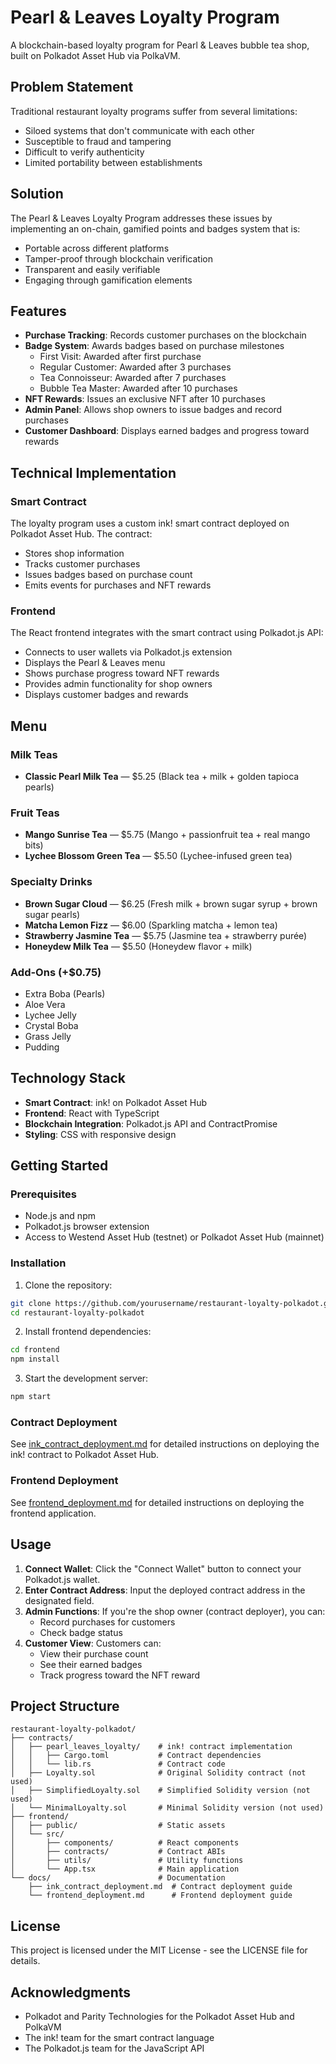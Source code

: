 # Pearl & Leaves Loyalty Program

A blockchain-based loyalty program for Pearl & Leaves bubble tea shop, built on Polkadot Asset Hub via PolkaVM.

## Problem Statement

Traditional restaurant loyalty programs suffer from several limitations:
- Siloed systems that don't communicate with each other
- Susceptible to fraud and tampering
- Difficult to verify authenticity
- Limited portability between establishments

## Solution

The Pearl & Leaves Loyalty Program addresses these issues by implementing an on-chain, gamified points and badges system that is:
- Portable across different platforms
- Tamper-proof through blockchain verification
- Transparent and easily verifiable
- Engaging through gamification elements

## Features

- **Purchase Tracking**: Records customer purchases on the blockchain
- **Badge System**: Awards badges based on purchase milestones
  - First Visit: Awarded after first purchase
  - Regular Customer: Awarded after 3 purchases
  - Tea Connoisseur: Awarded after 7 purchases
  - Bubble Tea Master: Awarded after 10 purchases
- **NFT Rewards**: Issues an exclusive NFT after 10 purchases
- **Admin Panel**: Allows shop owners to issue badges and record purchases
- **Customer Dashboard**: Displays earned badges and progress toward rewards

## Technical Implementation

### Smart Contract

The loyalty program uses a custom ink! smart contract deployed on Polkadot Asset Hub. The contract:
- Stores shop information
- Tracks customer purchases
- Issues badges based on purchase count
- Emits events for purchases and NFT rewards

### Frontend

The React frontend integrates with the smart contract using Polkadot.js API:
- Connects to user wallets via Polkadot.js extension
- Displays the Pearl & Leaves menu
- Shows purchase progress toward NFT rewards
- Provides admin functionality for shop owners
- Displays customer badges and rewards

## Menu

### Milk Teas
- **Classic Pearl Milk Tea** — $5.25
  (Black tea + milk + golden tapioca pearls)

### Fruit Teas
- **Mango Sunrise Tea** — $5.75
  (Mango + passionfruit tea + real mango bits)
- **Lychee Blossom Green Tea** — $5.50
  (Lychee-infused green tea)

### Specialty Drinks
- **Brown Sugar Cloud** — $6.25
  (Fresh milk + brown sugar syrup + brown sugar pearls)
- **Matcha Lemon Fizz** — $6.00
  (Sparkling matcha + lemon tea)
- **Strawberry Jasmine Tea** — $5.75
  (Jasmine tea + strawberry purée)
- **Honeydew Milk Tea** — $5.50
  (Honeydew flavor + milk)

### Add-Ons (+$0.75)
- Extra Boba (Pearls)
- Aloe Vera
- Lychee Jelly
- Crystal Boba
- Grass Jelly
- Pudding

## Technology Stack

- **Smart Contract**: ink! on Polkadot Asset Hub
- **Frontend**: React with TypeScript
- **Blockchain Integration**: Polkadot.js API and ContractPromise
- **Styling**: CSS with responsive design

## Getting Started

### Prerequisites

- Node.js and npm
- Polkadot.js browser extension
- Access to Westend Asset Hub (testnet) or Polkadot Asset Hub (mainnet)

### Installation

1. Clone the repository:
```bash
git clone https://github.com/yourusername/restaurant-loyalty-polkadot.git
cd restaurant-loyalty-polkadot
```

2. Install frontend dependencies:
```bash
cd frontend
npm install
```

3. Start the development server:
```bash
npm start
```

### Contract Deployment

See [ink_contract_deployment.md](./docs/ink_contract_deployment.md) for detailed instructions on deploying the ink! contract to Polkadot Asset Hub.

### Frontend Deployment

See [frontend_deployment.md](./docs/frontend_deployment.md) for detailed instructions on deploying the frontend application.

## Usage

1. **Connect Wallet**: Click the "Connect Wallet" button to connect your Polkadot.js wallet.
2. **Enter Contract Address**: Input the deployed contract address in the designated field.
3. **Admin Functions**: If you're the shop owner (contract deployer), you can:
   - Record purchases for customers
   - Check badge status
4. **Customer View**: Customers can:
   - View their purchase count
   - See their earned badges
   - Track progress toward the NFT reward

## Project Structure

```
restaurant-loyalty-polkadot/
├── contracts/
│   ├── pearl_leaves_loyalty/    # ink! contract implementation
│   │   ├── Cargo.toml           # Contract dependencies
│   │   └── lib.rs               # Contract code
│   ├── Loyalty.sol              # Original Solidity contract (not used)
│   ├── SimplifiedLoyalty.sol    # Simplified Solidity version (not used)
│   └── MinimalLoyalty.sol       # Minimal Solidity version (not used)
├── frontend/
│   ├── public/                  # Static assets
│   └── src/
│       ├── components/          # React components
│       ├── contracts/           # Contract ABIs
│       ├── utils/               # Utility functions
│       └── App.tsx              # Main application
└── docs/                        # Documentation
    ├── ink_contract_deployment.md  # Contract deployment guide
    └── frontend_deployment.md      # Frontend deployment guide
```

## License

This project is licensed under the MIT License - see the LICENSE file for details.

## Acknowledgments

- Polkadot and Parity Technologies for the Polkadot Asset Hub and PolkaVM
- The ink! team for the smart contract language
- The Polkadot.js team for the JavaScript API
